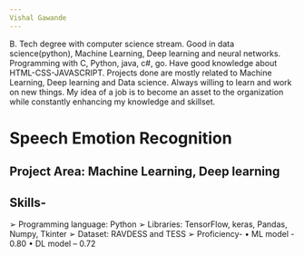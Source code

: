 ```yaml
---
Vishal Gawande
---
```


B. Tech degree with computer science stream. Good in data science(python), Machine Learning, Deep learning and neural networks. Programming with C, Python, java, c#, go. Have good knowledge about HTML-CSS-JAVASCRIPT. Projects done are mostly related to Machine Learning, Deep learning and Data science. Always willing to learn and work on new things. My idea of a job is to become an asset to the organization while constantly enhancing my knowledge and skillset.

# Speech Emotion Recognition
## Project Area: Machine Learning, Deep learning
## Skills-
➢ Programming language: Python
➢ Libraries: TensorFlow, keras, Pandas, Numpy, Tkinter
➢ Dataset: RAVDESS and TESS
➢ Proficiency-
• ML model - 0.80
• DL model – 0.72

